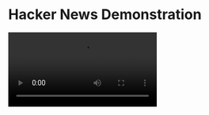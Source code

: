 # Hacker News Demonstration
![Hacker News App](http://f.cl.ly/items/0u1F0H0n2y312H1X3447/Screen-Recording-2019-07-17T02%3A04%3A06.475Z.mp4 "Hacker News App")
